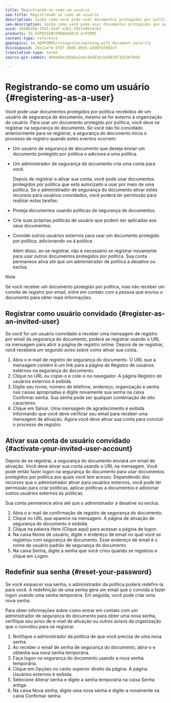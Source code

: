 ```yaml
---
title: Registrando-se como um usuário
seo-title: Registrando-se como um usuário
description: Saiba como você pode usar documentos protegidos por política que recebe de um usuário de segurança de documento, mesmo se for externo à organização do usuário.
seo-description: Saiba como você pode usar documentos protegidos por política que recebe de um usuário de segurança de documento, mesmo se for externo à organização do usuário.
uuid: 4648b358-f545-434f-a3b2-2937e961dc64
products: SG_EXPERIENCEMANAGER/6.4/FORMS
content-type: reference
geptopics: SG_AEMFORMS/categories/working_with_document_security
discoiquuid: 26e11ef4-9f8f-4b0b-b035-a498fd7d65ef
translation-type: tm+mt
source-git-commit: d04e08e105bba2e6c92d93bcb58839f1b5307bd8

---
```



# Registrando-se como um usuário {#registering-as-a-user}

Você pode usar documentos protegidos por política recebidos de um usuário de segurança de documento, mesmo se for externo à organização do usuário. Para usar um documento protegido por política, você deve se registrar na segurança do documento. Se você não foi convidado anteriormente para se registrar, a segurança do documento inicia o processo de registro quando estes eventos ocorrem:

* Um usuário de segurança de documento que deseja enviar um documento protegido por política o adiciona a uma política.
* Um administrador de segurança de documento cria uma conta para você.

   Depois de registrar e ativar sua conta, você pode usar documentos protegidos por política que está autorizado a usar por meio de uma política. Se o administrador de segurança do documento ativar estes recursos para usuários convidados, você poderá ter permissão para realizar estas tarefas:

* Proteja documentos usando políticas de segurança de documentos.
* Crie suas próprias políticas de usuário que podem ser aplicadas aos seus documentos.
* Convide outros usuários externos para usar um documento protegido por política, adicionando-os à política.

   Além disso, ao se registrar, não é necessário se registrar novamente para usar outros documentos protegidos por política. Sua conta permanece ativa até que um administrador de política a desative ou exclua.

>[!NOTE]
>
>Se você receber um documento protegido por política, mas não receber um convite de registro por email, entre em contato com a pessoa que enviou o documento para obter mais informações.

## Registrar como usuário convidado {#register-as-an-invited-user}

Se você for um usuário convidado e receber uma mensagem de registro por email da segurança do documento, poderá se registrar usando o URL na mensagem para abrir a página de registro online. Depois de se registrar, você receberá um segundo aviso sobre como ativar sua conta.

1. Abra o e-mail de registro de segurança do documento. O URL que a mensagem contém é um link para a página de Registro de usuários externos na segurança do documento.
1. Clique no URL ou copie-o e cole-o no navegador. A página Registro de usuários externos é exibida.
1. Digite seu nome, número de telefone, endereço, organização e senha nas caixas apropriadas e digite novamente sua senha na caixa Confirmar senha. Sua senha pode ser qualquer combinação de oito caracteres.
1. Clique em Salvar. Uma mensagem de agradecimento é exibida informando que você deve verificar seu email para receber uma mensagem de ativação. Agora você deve ativar sua conta para concluir o processo de registro.

## Ativar sua conta de usuário convidado {#activate-your-invited-user-account}

Depois de se registrar, a segurança do documento enviará um email de ativação. Você deve ativar sua conta usando o URL na mensagem. Você pode então fazer logon na segurança do documento para usar documentos protegidos por política aos quais você tem acesso. Dependendo dos recursos que o administrador ativar para usuários externos, você pode ter permissão para criar políticas, aplicar políticas a documentos e adicionar outros usuários externos às políticas.

Sua conta permanece ativa até que o administrador a desative ou exclua.

1. Abra o e-mail de confirmação de registro de segurança do documento.
1. Clique no URL que aparece na mensagem. A página de ativação de segurança do documento é exibida.
1. Clique na palavra Here (Clique aqui) para acessar a página de logon.
1. Na caixa Nome de usuário, digite o endereço de email no qual você se registrou com segurança de documento. Esse endereço de email é o nome de usuário padrão de segurança do documento.
1. Na caixa Senha, digite a senha que você criou quando se registrou e clique em Logon.

## Redefinir sua senha {#reset-your-password}

Se você esquecer sua senha, o administrador da política poderá redefini-la para você. A redefinição de uma senha gera um email que o convida a fazer logon usando uma senha temporária. Em seguida, você pode criar uma nova senha.

Para obter informações sobre como entrar em contato com um administrador de segurança do documento para obter uma nova senha, verifique seu aviso de e-mail de ativação ou outros avisos da organização que o convidou para se registrar.

1. Notifique o administrador da política de que você precisa de uma nova senha.
1. Ao receber o email de senha de segurança do documento, abra-o e obtenha sua nova senha temporária.
1. Faça logon na segurança do documento usando a nova senha temporária.
1. Clique em Opções no canto superior direito da página. A página Usuários externos é exibida.
1. Selecione Alterar senha e digite a senha temporária na caixa Senha antiga.
1. Na caixa Nova senha, digite uma nova senha e digite-a novamente na caixa Confirmar senha.

